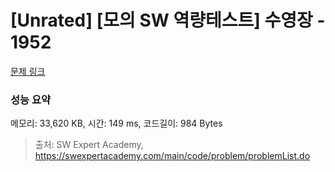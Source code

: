 # [Unrated] [모의 SW 역량테스트] 수영장 - 1952 

[문제 링크](https://swexpertacademy.com/main/code/problem/problemDetail.do?contestProbId=AV5PpFQaAQMDFAUq) 

### 성능 요약

메모리: 33,620 KB, 시간: 149 ms, 코드길이: 984 Bytes



> 출처: SW Expert Academy, https://swexpertacademy.com/main/code/problem/problemList.do